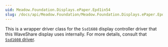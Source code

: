 ```yaml
---
uid: Meadow.Foundation.Displays.ePaper.Epd1in54
slug: /docs/api/Meadow.Foundation/Meadow.Foundation.Displays.ePaper.Epd1in54
---
```


This is a wrapper driver class for the `Ssd1608` display controller driver that this WaveShare display uses internally. For more details, consult that [`Ssd1608` driver](/docs/api/Meadow.Foundation/Meadow.Foundation.Displays.Ssd1608.html).
